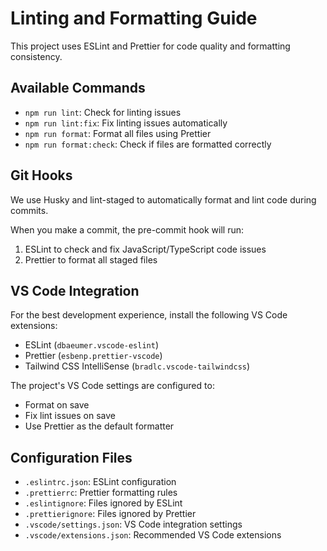 # Linting and Formatting Guide

This project uses ESLint and Prettier for code quality and formatting consistency.

## Available Commands

- `npm run lint`: Check for linting issues
- `npm run lint:fix`: Fix linting issues automatically
- `npm run format`: Format all files using Prettier
- `npm run format:check`: Check if files are formatted correctly

## Git Hooks

We use Husky and lint-staged to automatically format and lint code during commits.

When you make a commit, the pre-commit hook will run:
1. ESLint to check and fix JavaScript/TypeScript code issues
2. Prettier to format all staged files

## VS Code Integration

For the best development experience, install the following VS Code extensions:

- ESLint (`dbaeumer.vscode-eslint`)
- Prettier (`esbenp.prettier-vscode`)
- Tailwind CSS IntelliSense (`bradlc.vscode-tailwindcss`)

The project's VS Code settings are configured to:
- Format on save
- Fix lint issues on save
- Use Prettier as the default formatter

## Configuration Files

- `.eslintrc.json`: ESLint configuration
- `.prettierrc`: Prettier formatting rules
- `.eslintignore`: Files ignored by ESLint
- `.prettierignore`: Files ignored by Prettier
- `.vscode/settings.json`: VS Code integration settings
- `.vscode/extensions.json`: Recommended VS Code extensions